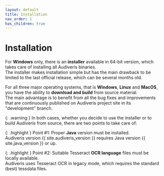 ```yaml
---
layout: default
title: Installation
nav_order: 1
has_children: true
---
```

# Installation

For **Windows** only, there is an **installer** available in 64-bit version,
which takes care of installing all Audiveris binaries.  
The installer makes installation simple but has the main drawback to be limited to
the last official release, which can be several months old.

For all three major operating systems, that is **Windows**, **Linux** and **MacOS**,
you have the ability to **download and build** from source material.  
The main advantage is to benefit from all the bug fixes and improvements that are
continuously published on Audiveris project site in its "development" branch.

{: .warning }
In both cases, whether you decide to use the installer or to build Audiveris from source,
there are two points to take care of:

{: .highlight }
Point #1: Proper **Java** version must be installed.  
Audiveris version {{ site.audiveris_version }} requires Java version {{ site.java_version }} or up. 

{: .highlight }
Point #2: Suitable Tesseract **OCR language** files must be locally available.  
Audiveris uses Tesseract OCR in legacy mode, which requires the standard (best) tessdata files.

